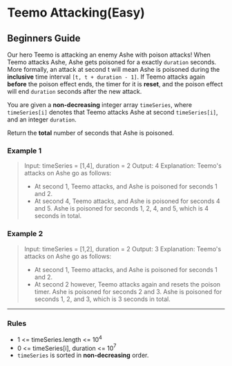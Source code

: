 # Teemo Attacking(Easy)

## Beginners Guide

Our hero Teemo is attacking an enemy Ashe with poison attacks! When Teemo attacks Ashe, Ashe gets poisoned for a exactly `duration` seconds. More formally, an attack at second t will mean Ashe is poisoned during the **inclusive** time interval `[t, t + duration - 1]`. If Teemo attacks again **before** the poison effect ends, the timer for it is **reset**, and the poison effect will end `duration` seconds after the new attack.

You are given a **non-decreasing** integer array `timeSeries`, where `timeSeries[i]` denotes that Teemo attacks Ashe at second `timeSeries[i]`, and an integer `duration`.

Return the **total** number of seconds that Ashe is poisoned.

### Example 1

> Input: timeSeries = [1,4], duration = 2
Output: 4
Explanation: Teemo's attacks on Ashe go as follows:
>
> * At second 1, Teemo attacks, and Ashe is poisoned for seconds 1 and 2.
> * At second 4, Teemo attacks, and Ashe is poisoned for seconds 4 and 5.
Ashe is poisoned for seconds 1, 2, 4, and 5, which is 4 seconds in total.

### Example 2

> Input: timeSeries = [1,2], duration = 2
Output: 3
Explanation: Teemo's attacks on Ashe go as follows:
>
> * At second 1, Teemo attacks, and Ashe is poisoned for seconds 1 and 2.
> * At second 2 however, Teemo attacks again and resets the poison timer. Ashe is poisoned for seconds 2 and 3.
Ashe is poisoned for seconds 1, 2, and 3, which is 3 seconds in total.

---

### Rules

* 1 <= timeSeries.length <= 10$^4$
* 0 <= timeSeries[i], duration <= 10$^7$
* `timeSeries` is sorted in **non-decreasing** order.

